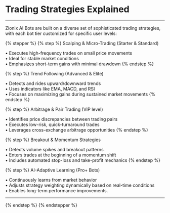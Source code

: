 # Trading Strategies Explained

***

Zionix AI Bots are built on a diverse set of sophisticated trading strategies, with each bot tier customized for specific user levels:

{% stepper %}
{% step %}
Scalping & Micro-Trading (Starter & Standard)

• Executes high-frequency trades on small price movements
\
• Ideal for stable market conditions
\
• Emphasizes short-term gains with minimal drawdown
{% endstep %}

{% step %}
Trend Following (Advanced & Elite)

• Detects and rides upward/downward trends
\
• Uses indicators like EMA, MACD, and RSI
\
• Focuses on maximizing gains during sustained market movements
{% endstep %}

{% step %}
Arbitrage & Pair Trading (VIP level)

• Identifies price discrepancies between trading pairs
\
• Executes low-risk, quick-turnaround trades
\
• Leverages cross-exchange arbitrage opportunities
{% endstep %}

{% step %}
Breakout & Momentum Strategies

• Detects volume spikes and breakout patterns
\
• Enters trades at the beginning of a momentum shift
\
• Includes automated stop-loss and take-profit mechanics
{% endstep %}

{% step %}
AI-Adaptive Learning (Pro+ Bots)

• Continuously learns from market behavior
\
• Adjusts strategy weighting dynamically based on real-time conditions
\
• Enables long-term performance improvements.

***
{% endstep %}
{% endstepper %}
